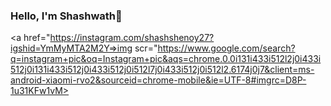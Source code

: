 ### Hello, I'm Shashwath👋

<!--
**shashshenoy/shashshenoy** is a ✨ _special_ ✨ repository because its `README.md` (this file) appears on your GitHub profile.

Here are some ideas to get you started:

- 🔭 I’m currently working on ...
- 🌱 I’m currently learning ...
- 👯 I’m looking to collaborate on ...
- 🤔 I’m looking for help with ...
- 💬 Ask me about ...
- 📫 How to reach me: ...
- 😄 Pronouns: ...
- ⚡ Fun fact: ...
-->

<a href="https://instagram.com/shashshenoy27?igshid=YmMyMTA2M2Y=>img scr="https://www.google.com/search?q=instagram+pic&oq=Instagram+pic&aqs=chrome.0.0i131i433i512l2j0i433i512j0i131i433i512j0i433i512j0i512l7j0i433i512j0i512l2.6174j0j7&client=ms-android-xiaomi-rvo2&sourceid=chrome-mobile&ie=UTF-8#imgrc=D8P-1u31KFw1vM>
